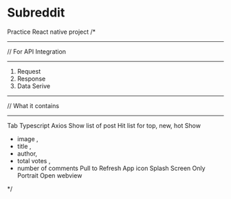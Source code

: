 # Subreddit
Practice React native project 
/* 

**************************
// For API Integration
**************************

 1. Request
 2. Response
 3. Data Serive

***************************
// What it contains 
***************************

 Tab 
 Typescript 
 Axios
 Show list of post 
 Hit list for top, new, hot 
 Show
   - image ,
   - title ,
   - author,
   - total votes ,
   - number of comments
 Pull to Refresh
 App icon
 Splash Screen
 Only Portrait
 Open webview 

*/
